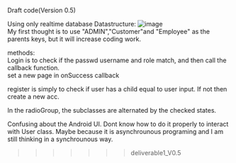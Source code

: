 Draft code(Version 0.5)

Using only realtime database
Datastructure:
![image](https://github.com/SEG2105-uottawa/seg2105f21-project-project_gr13/blob/deliverable1_V0.5/datasturctrue.png)  
My first thought is to use "ADMIN","Customer"and "Employee" as the parents keys, but it will increase coding work.  

methods:  
   Login is to check if the passwd username and role match, and then call the callback function.  
   set a new page in onSuccess callback  
   
   register is simply to check if user has a child equal to user input. If not then create a new acc.  
   
   In the radioGroup, the subclasses are alternated by the checked states.


Confusing about the Android UI. Dont know how to do it properly to interact with User class. Maybe because it is asynchrounous programing and I am still thinking in a synchrounous way.
>>>>>>> deliverable1_V0.5
